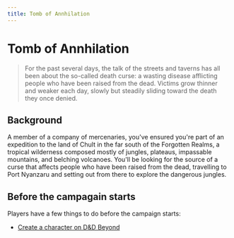 ```yaml
---
title: Tomb of Annhilation
---
```


# Tomb of Annhilation

> For the past several days, the talk of the streets and taverns has all been about the so-called death curse: a wasting disease afflicting people who have been raised from the dead. Victims grow thinner and weaker each day, slowly but steadily sliding toward the death they once denied.

## Background

A member of a company of mercenaries, you've ensured you're part of an expedition to the land of Chult in the far south of the Forgotten Realms, a tropical wilderness composed mostly of jungles, plateaus, impassable mountains, and belching volcanoes. You'll be looking for the source of a curse that affects people who have been raised from the dead, travelling to Port Nyanzaru and setting out from there to explore the dangerous jungles.

## Before the campagain starts

Players have a few things to do before the campaign starts:

* [Create a character on D&D Beyond][beyond-toa]

[beyond-toa]: https://ddb.ac/campaigns/join/609212022921041

